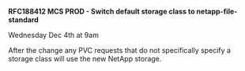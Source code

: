 
**RFC188412 MCS PROD - Switch default storage class to netapp-file-standard**

Wednesday Dec 4th at 9am

After the change any PVC requests that do not specifically specify a storage class will use the new NetApp storage.

